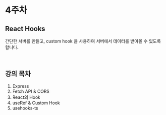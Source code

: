 # 4주차

## React Hooks

간단한 서버를 만들고, custom hook 을 사용하여 서버에서 데이터를 받아올 수 있도록 합니다.

<br>

## 강의 목차

1. Express
2. Fetch API & CORS
3. React의 Hook
4. useRef & Custom Hook
5. usehooks-ts
